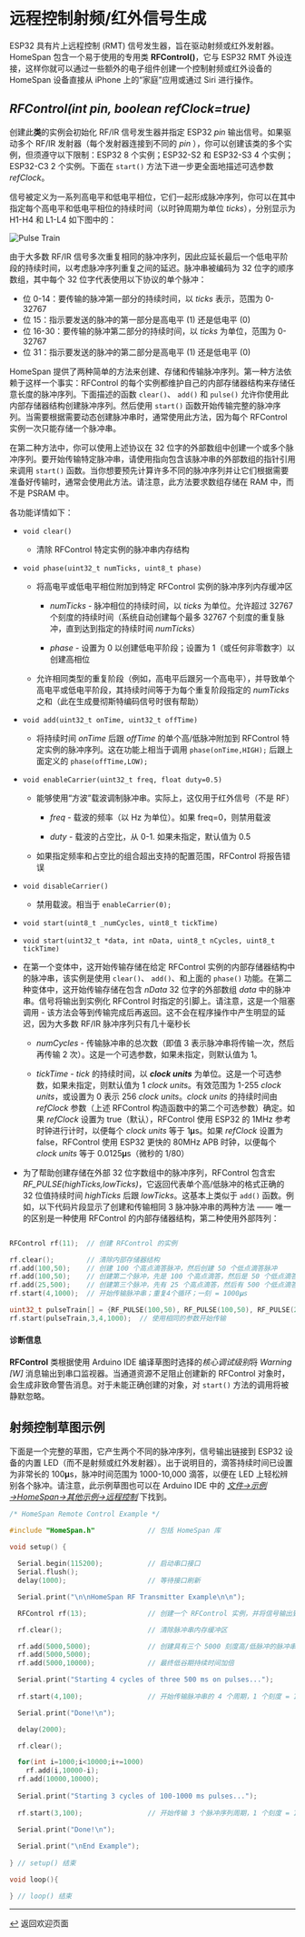 <!-- 原文时间：2024.2.18，翻译时间：2024.5.15，校对时间：2024.7.12 -->


# 远程控制射频/红外信号生成

ESP32 具有片上远程控制 (RMT) 信号发生器，旨在驱动射频或红外发射器。HomeSpan 包含一个易于使用的专用类 **RFControl()**，它与 ESP32 RMT 外设连接，这样你就可以通过一些额外的电子组件创建一个控制射频或红外设备的 HomeSpan 设备直接从 iPhone 上的“家庭”应用或通过 Siri 进行操作。

## *RFControl(int pin, boolean refClock=true)*

创建此**类**的实例会初始化 RF/IR 信号发生器并指定 ESP32 *pin* 输出信号。如果驱动多个 RF/IR 发射器（每个发射器连接到不同的 *pin* ），你可以创建该类的多个实例，但须遵守以下限制：ESP32 8 个实例；ESP32-S2 和 ESP32-S3 4 个实例；ESP32-C3 2 个实例。下面在 `start()` 方法下进一步更全面地描述可选参数 *refClock*。

信号被定义为一系列高电平和低电平相位，它们一起形成脉冲序列，你可以在其中指定每个高电平和低电平相位的持续时间（以时钟周期为单位 *ticks*），分别显示为 H1-H4 和 L1-L4 如下图中的：

![Pulse Train](images/pulseTrain.png)

由于大多数 RF/IR 信号多次重复相同的脉冲序列，因此应延长最后一个低电平阶段的持续时间，以考虑脉冲序列重复之间的延迟。脉冲串被编码为 32 位字的顺序数组，其中每个 32 位字代表使用以下协议的单个脉冲：

  * 位 0-14：要传输的脉冲第一部分的持续时间，以 *ticks* 表示，范围为 0-32767
  * 位 15：指示要发送的脉冲的第一部分是高电平 (1) 还是低电平 (0)
  * 位 16-30：要传输的脉冲第二部分的持续时间，以 *ticks* 为单位，范围为 0-32767
  * 位 31：指示要发送的脉冲的第二部分是高电平 (1) 还是低电平 (0)

HomeSpan 提供了两种简单的方法来创建、存储和传输脉冲序列。第一种方法依赖于这样一个事实：RFControl 的每个实例都维护自己的内部存储器结构来存储任意长度的脉冲序列。下面描述的函数 `clear()`、 `add()` 和 `pulse()` 允许你使用此内部存储器结构创建脉冲序列。然后使用 `start()` 函数开始传输完整的脉冲序列。当需要根据需要动态创建脉冲串时，通常使用此方法，因为每个 RFControl 实例一次只能存储一个脉冲串。

在第二种方法中，你可以使用上述协议在 32 位字的外部数组中创建一个或多个脉冲序列。要开始传输特定脉冲串，请使用指向包含该脉冲串的外部数组的指针引用来调用 `start()` 函数。当你想要预先计算许多不同的脉冲序列并让它们根据需要准备好传输时，通常会使用此方法。请注意，此方法要求数组存储在 RAM 中，而不是 PSRAM 中。

各功能详情如下：

*  `void clear()`

   * 清除 RFControl 特定实例的脉冲串内存结构

*  `void phase(uint32_t numTicks, uint8_t phase)`

   * 将高电平或低电平相位附加到特定 RFControl 实例的脉冲序列内存缓冲区

     * *numTicks* - 脉冲相位的持续时间，以 *ticks* 为单位。允许超过 32767 个刻度的持续时间（系统自动创建每个最多 32767 个刻度的重复脉冲，直到达到指定的持续时间 *numTicks*）
    
     * *phase* - 设置为 0 以创建低电平阶段；设置为 1（或任何非零数字）以创建高相位
    
    * 允许相同类型的重复阶段（例如，高电平后跟另一个高电平），并导致单个高电平或低电平阶段，其持续时间等于为每个重复阶段指定的 *numTicks* 之和（此在生成曼彻斯特编码信号时很有帮助）

*  `void add(uint32_t onTime, uint32_t offTime)`

   * 将持续时间 *onTime* 后跟 *offTime* 的单个高/低脉冲附加到 RFControl 特定实例的脉冲序列。这在功能上相当于调用 `phase(onTime,HIGH);` 后跟上面定义的 `phase(offTime,LOW);`

*  `void enableCarrier(uint32_t freq, float duty=0.5)`

    * 能够使用“方波”载波调制脉冲串。实际上，这仅用于红外信号（不是 RF）
  
      * *freq* - 载波的频率（以 Hz 为单位）。如果 freq=0，则禁用载波
    
      * *duty* - 载波的占空比，从 0-1. 如果未指定，默认值为 0.5

    * 如果指定频率和占空比的组合超出支持的配置范围，RFControl 将报告错误

*  `void disableCarrier()`

    * 禁用载波。相当于 `enableCarrier(0);`

*  `void start(uint8_t _numCycles, uint8_t tickTime)`
*  `void start(uint32_t *data, int nData, uint8_t nCycles, uint8_t tickTime)`

* 在第一个变体中，这开始传输存储在给定 RFControl 实例的内部存储器结构中的脉冲串，该实例是使用 `clear()`、 `add()`、和上面的 `phase()` 功能。在第二种变体中，这开始传输存储在包含 *nData* 32 位字的外部数组 *data* 中的脉冲串。信号将输出到实例化 RFControl 时指定的引脚上。请注意，这是一个阻塞调用 - 该方法会等到传输完成后再返回。这不会在程序操作中产生明显的延迟，因为大多数 RF/IR 脉冲序列只有几十毫秒长
 
   * *numCycles* - 传输脉冲串的总次数（即值 3 表示脉冲串将传输一次，然后再传输 2 次）。这是一个可选参数，如果未指定，则默认值为 1。
   
   * *tickTime* - *tick* 的持续时间，以 ***clock units*** 为单位。这是一个可选参数，如果未指定，则默认值为 1  *clock units*。有效范围为 1-255 *clock units*，或设置为 0 表示 256 *clock units*。*clock units* 的持续时间由 *refClock* 参数（上述 RFControl 构造函数中的第二个可选参数）确定。如果 *refClock* 设置为 true（默认），RFControl 使用 ESP32 的 1MHz 参考时钟进行计时，以便每个 *clock units* 等于 1𝛍s。如果 *refClock* 设置为 false，RFControl 使用 ESP32 更快的 80MHz APB 时钟，以便每个 *clock units* 等于 0.0125𝛍s（微秒的 1/80）
   
* 为了帮助创建存储在外部 32 位字数组中的脉冲序列，RFControl 包含宏 *RF_PULSE(highTicks,lowTicks)*，它返回代表单个高/低脉冲的格式正确的 32 位值持续时间 *highTicks* 后跟 *lowTicks*。这基本上类似于 `add()` 函数。例如，以下代码片段显示了创建和传输相同 3 脉冲脉冲串的两种方法 —— 唯一的区别是一种使用 RFControl 的内部存储器结构，第二种使用外部阵列：

```C++

RFControl rf(11);  // 创建 RFControl 的实例

rf.clear();        // 清除内部存储器结构
rf.add(100,50);    // 创建 100 个高点滴答脉冲，然后创建 50 个低点滴答脉冲
rf.add(100,50);    // 创建第二个脉冲，先是 100 个高点滴答，然后是 50 个低点滴答
rf.add(25,500);    // 创建第三个脉冲，先有 25 个高点滴答，然后有 500 个低点滴答
rf.start(4,1000);  // 开始传输脉冲串；重复4个循环；一刻 = 1000𝛍s

uint32_t pulseTrain[] = {RF_PULSE(100,50), RF_PULSE(100,50), RF_PULSE(25,500)};    // 在外部阵列中创建相同的脉冲序列
rf.start(pulseTrain,3,4,1000);  // 使用相同的参数开始传输
```
#### 诊断信息

**RFControl** 类根据使用 Arduino IDE 编译草图时选择的*核心调试级别*将 *Warning \[W\]* 消息输出到串口监视器。当通道资源不足阻止创建新的 RFControl 对象时，会生成非致命警告消息。对于未能正确创建的对象，对 `start()` 方法的调用将被静默忽略。

## 射频控制草图示例

下面是一个完整的草图，它产生两个不同的脉冲序列，信号输出链接到 ESP32 设备的内置 LED（而不是射频或红外发射器）。出于说明目的，滴答持续时间已设置为非常长的 100𝛍s，脉冲时间范围为 1000-10,000 滴答，以便在 LED 上轻松辨别各个脉冲。请注意，此示例草图也可以在 Arduino IDE 中的 [*文件→示例→HomeSpan→其他示例→远程控制*](../examples/Other%20Examples/RemoteControl/RemoteControl.ino) 下找到。

```C++
/* HomeSpan Remote Control Example */

#include "HomeSpan.h"             // 包括 HomeSpan 库

void setup() {     
 
  Serial.begin(115200);           // 启动串口接口
  Serial.flush();
  delay(1000);                    // 等待接口刷新

  Serial.print("\n\nHomeSpan RF Transmitter Example\n\n");

  RFControl rf(13);               // 创建一个 RFControl 实例，并将信号输出到 ESP32 上的引脚 13

  rf.clear();                     // 清除脉冲串内存缓冲区

  rf.add(5000,5000);              // 创建具有三个 5000 刻度高/低脉冲的脉冲串
  rf.add(5000,5000);
  rf.add(5000,10000);             // 最终低谷期持续时间加倍

  Serial.print("Starting 4 cycles of three 500 ms on pulses...");
  
  rf.start(4,100);                // 开始传输脉冲串的 4 个周期，1 个刻度 = 100 微秒

  Serial.print("Done!\n");

  delay(2000);

  rf.clear();

  for(int i=1000;i<10000;i+=1000)
    rf.add(i,10000-i);
  rf.add(10000,10000);
  
  Serial.print("Starting 3 cycles of 100-1000 ms pulses...");
  
  rf.start(3,100);                // 开始传输 3 个脉冲序列周期，1 个刻度 = 100

  Serial.print("Done!\n");
  
  Serial.print("\nEnd Example");
  
} // setup() 结束

void loop(){

} // loop() 结束
```

---

[↩️](../README.md#resources) 返回欢迎页面
